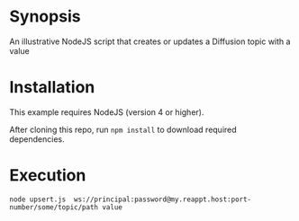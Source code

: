 # Synopsis

An illustrative NodeJS script that creates or updates a Diffusion topic with a value

# Installation

This example requires NodeJS (version 4 or higher).

After cloning this repo, run `npm install` to download required dependencies.

# Execution


`node upsert.js  ws://principal:password@my.reappt.host:port-number/some/topic/path value`
